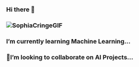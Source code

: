 ### Hi there 👋
### ![SophiaCringeGIF](https://user-images.githubusercontent.com/83575832/196380663-bfc6c224-114b-4787-8d86-4b799e77ef2c.gif)
### I’m currently learning Machine Learning...
### 🤖I’m looking to collaborate on AI Projects...
<!--
**Bubblu123/Bubblu123** is a ✨ _special_ ✨ repository because its `README.md` (this file) appears on your GitHub profile.

Here are some ideas to get you started:

- 🔭 I’m currently working on Myself...
- 🌱 I’m currently learning Machine Learning...
- 👯 I’m looking to collaborate on AI Projects..
- 🤔 I’m looking for help with ...
- 💬 Ask me about ...
- 📫 How to reach me: ...
- 😄 Pronouns: ...
- ⚡ Fun fact: ...
-->
